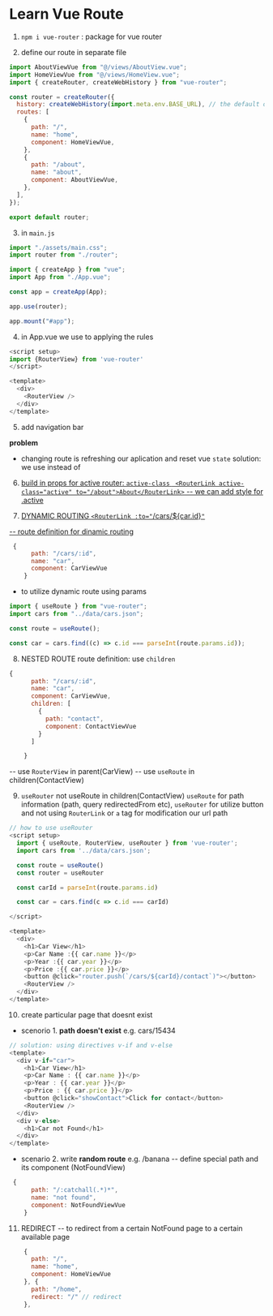 # Learn Vue Route

1. `npm i vue-router` : package for vue router

2. define our route in separate file

```javascript
import AboutViewVue from "@/views/AboutView.vue";
import HomeViewVue from "@/views/HomeView.vue";
import { createRouter, createWebHistory } from "vue-router";

const router = createRouter({
  history: createWebHistory(import.meta.env.BASE_URL), // the default of BASE_URL is '/'
  routes: [
    {
      path: "/",
      name: "home",
      component: HomeViewVue,
    },
    {
      path: "/about",
      name: "about",
      component: AboutViewVue,
    },
  ],
});

export default router;
```

3. in `main.js`

```javascript
import "./assets/main.css";
import router from "./router";

import { createApp } from "vue";
import App from "./App.vue";

const app = createApp(App);

app.use(router);

app.mount("#app");
```

4. in App.vue we use to applying the rules

```javascript
<script setup>
import {RouterView} from 'vue-router'
</script>

<template>
  <div>
    <RouterView />
  </div>
</template>
```

5. add navigation bar

**problem**

- changing route is refreshing our aplication and reset vue `state`
  solution: we use <RouterLink to="/"> instead of <a href="/">

6. build in props for active router: `active-class`
   ` <RouterLink active-class="active" to="/about">About</RouterLink>`
   -- we can add style for .active

7. DYNAMIC ROUTING
   `<RouterLink :to="`/cars/${car.id}`"`

-- route definition for dinamic routing

```javascript
 {
      path: "/cars/:id",
      name: "car",
      component: CarViewVue
    }
```

- to utilize dynamic route using params

```javascript
import { useRoute } from "vue-router";
import cars from "../data/cars.json";

const route = useRoute();

const car = cars.find((c) => c.id === parseInt(route.params.id));
```

8. NESTED ROUTE
   route definition: use `children`

```javascript
{
      path: "/cars/:id",
      name: "car",
      component: CarViewVue,
      children: [
        {
          path: "contact",
          component: ContactViewVue
        }
      ]

    }
```

-- use `RouterView` in parent(CarView)
-- use `useRoute` in children(ContactView)

9. `useRouter` not useRoute in children(ContactView)
   `useRoute` for path information (path, query redirectedFrom etc),
   `useRouter` for utilize button and not using `RouterLink` or `a` tag for modification our url path

```javascript
// how to use useRouter
<script setup>
  import { useRoute, RouterView, useRouter } from 'vue-router';
  import cars from '../data/cars.json';

  const route = useRoute()
  const router = useRouter

  const carId = parseInt(route.params.id)

  const car = cars.find(c => c.id === carId)

</script>

<template>
  <div>
    <h1>Car View</h1>
    <p>Car Name :{{ car.name }}</p>
    <p>Year :{{ car.year }}</p>
    <p>Price :{{ car.price }}</p>
    <button @click="router.push(`/cars/${carId}/contact`)"></button>
    <RouterView />
  </div>
</template>
```

10. create particular page that doesnt exist

- scenorio 1. **path doesn't exist** e.g. cars/15434

```javascript
// solution: using directives v-if and v-else
<template>
  <div v-if="car">
    <h1>Car View</h1>
    <p>Car Name : {{ car.name }}</p>
    <p>Year : {{ car.year }}</p>
    <p>Price : {{ car.price }}</p>
    <button @click="showContact">Click for contact</button>
    <RouterView />
  </div>
  <div v-else>
    <h1>Car not Found</h1>
  </div>
</template>
```

- scenario 2. write **random route** e.g. /banana
  -- define special path and its component (NotFoundView)
```javascript
 {
      path: "/:catchall(.*)*",
      name: "not found",
      component: NotFoundViewVue
    }
```

11. REDIRECT 
-- to redirect from  a certain NotFound page to a certain available page
```javascript
    {
      path: "/",
      name: "home",
      component: HomeViewVue
    }, {
      path: "/home",
      redirect: "/" // redirect
    },
```

